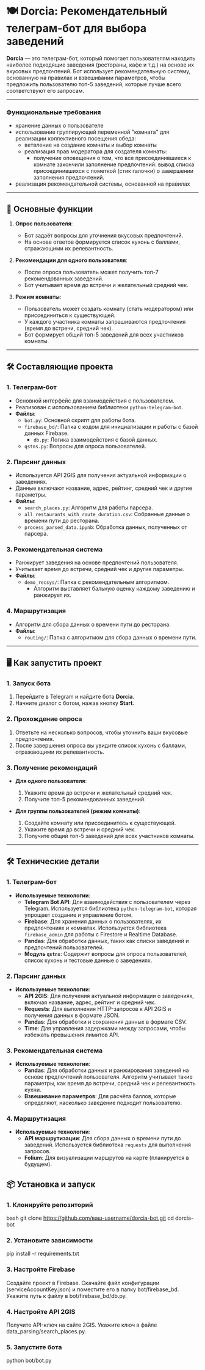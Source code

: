 
# 🍽️ Dorcia: Рекомендательный телеграм-бот для выбора заведений

**Dorcia** — это телеграм-бот, который помогает пользователям находить наиболее подходящие заведения (рестораны, кафе и т.д.) на основе их вкусовых предпочтений. Бот использует рекомендательную систему, основанную на правилах и взвешивании параметров, чтобы предложить пользователю топ-5 заведений, которые лучше всего соответствуют его запросам.

---

### Функциональные требования 
- хранение данных о пользователе
- использование группирующей переменной "комната" для реализации коллективного посещения обеда:
   - ветвление на создание комнаты и выбор комнаты
   - реализация прав модератора для создателя комнаты:
      - получение оповещения о том, что все присоединившиеся к комнате закончили заполнение предпочтений: вывод списка присоединившихся с пометкой (стик галочки) о завершении заполнения предпочтений.
- реализация рекомендательной системы, основанной на правилах

---

## 🚀 Основные функции

1. **Опрос пользователя**:
   - Бот задаёт вопросы для уточнения вкусовых предпочтений.
   - На основе ответов формируется список кухонь с баллами, отражающими их релевантность.

2. **Рекомендации для одного пользователя**:
   - После опроса пользователь может получить топ-7 рекомендованных заведений.
   - Бот учитывает время до встречи и желательный средний чек.

3. **Режим комнаты**:
   - Пользователь может создать комнату (стать модератором) или присоединиться к существующей.
   - У каждого участника комнаты запрашиваются предпочтения (время до встречи, средний чек).
   - Бот формирует общий топ-5 заведений для всех участников комнаты.

---

## 🛠️ Составляющие проекта

### 1. **Телеграм-бот**
   - Основной интерфейс для взаимодействия с пользователем.
   - Реализован с использованием библиотеки `python-telegram-bot`.
   - **Файлы**:
     - `bot.py`: Основной скрипт для работы бота.
     - `firebase_bd/`: Папка с кодом для инициализации и работы с базой данных Firebase.
       - `db.py`: Логика взаимодействия с базой данных.
     - `qstns.py`: Вопросы для опроса пользователей.

### 2. **Парсинг данных**
   - Используется API 2GIS для получения актуальной информации о заведениях.
   - Данные включают название, адрес, рейтинг, средний чек и другие параметры.
   - **Файлы**:
     - `search_places.py`: Алгоритм для работы парсера.
     - `all_restaurants_with_route_duration.csv`: Собранные данные о времени пути до ресторана.
     - `process_parsed_data.ipynb`: Обработка данных, полученных от парсера.

### 3. **Рекомендательная система**
   - Ранжирует заведения на основе предпочтений пользователя.
   - Учитывает время до встречи, средний чек и другие параметры.
   - **Файлы**:
     - `demo_recsys/`: Папка с рекомендательным алгоритмом.
       - Алгоритм выставляет бальную оценку каждому заведению и ранжирует их.

### 4. **Маршрутизация**
   - Алгоритм для сбора данных о времени пути до ресторана.
   - **Файлы**:
     - `routing/`: Папка с алгоритмом для сбора данных о времени пути.

---

## 🖥️ Как запустить проект

### 1. Запуск бота
1. Перейдите в Telegram и найдите бота **Dorcia**.
2. Начните диалог с ботом, нажав кнопку **Start**.

### 2. Прохождение опроса
1. Ответьте на несколько вопросов, чтобы уточнить ваши вкусовые предпочтения.
2. После завершения опроса вы увидите список кухонь с баллами, отражающими их релевантность.

### 3. Получение рекомендаций
- **Для одного пользователя**:
  1. Укажите время до встречи и желательный средний чек.
  2. Получите топ-5 рекомендованных заведений.

- **Для группы пользователей (режим комнаты)**:
  1. Создайте комнату или присоединитесь к существующей.
  2. Укажите время до встречи и средний чек.
  3. Получите общий топ-5 заведений для всех участников комнаты.

---

## 🛠️ Технические детали

### 1. **Телеграм-бот**
   - **Используемые технологии**:
     - **Telegram Bot API**: Для взаимодействия с пользователем через Telegram. Используется библиотека `python-telegram-bot`, которая упрощает создание и управление ботом.
     - **Firebase**: Для хранения данных о пользователях, их предпочтениях и комнатах. Используется библиотека `firebase_admin` для работы с Firestore и Realtime Database.
     - **Pandas**: Для обработки данных, таких как списки заведений и предпочтений пользователей.
     - **Модуль `qstns`**: Содержит вопросы для опроса пользователей, список кухонь и тестовые данные о заведениях.

### 2. **Парсинг данных**
   - **Используемые технологии**:
     - **API 2GIS**: Для получения актуальной информации о заведениях, включая название, адрес, рейтинг и средний чек.
     - **Requests**: Для выполнения HTTP-запросов к API 2GIS и получения данных в формате JSON.
     - **Pandas**: Для обработки и сохранения данных в формате CSV.
     - **Time**: Для управления задержками между запросами, чтобы избежать превышения лимитов API.

### 3. **Рекомендательная система**
   - **Используемые технологии**:
     - **Pandas**: Для обработки данных и ранжирования заведений на основе предпочтений пользователя. Алгоритм учитывает такие параметры, как время до встречи, средний чек и релевантность кухни.
     - **Взвешивание параметров**: Для расчёта баллов, которые определяют, насколько заведение подходит пользователю.

### 4. **Маршрутизация**
   - **Используемые технологии**:
     - **API маршрутизации**: Для сбора данных о времени пути до заведений. Используется библиотека `requests` для выполнения запросов.
     - **Folium**: Для визуализации маршрутов на карте (планируется в будущем).

## 📦 Установка и запуск

### 1. Клонируйте репозиторий
bash
git clone https://github.com/ваш-username/dorcia-bot.git
cd dorcia-bot 
### 2. Установите зависимости
pip install -r requirements.txt
### 3. Настройте Firebase
Создайте проект в Firebase.
Скачайте файл конфигурации (serviceAccountKey.json) и поместите его в папку bot/firebase_bd.
Укажите путь к файлу в bot/firebase_bd/db.py.
### 4. Настройте API 2GIS
Получите API-ключ на сайте 2GIS.
Укажите ключ в файле data_parsing/search_places.py.
### 5. Запустите бота
python bot/bot.py

